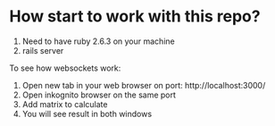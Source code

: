 # How start to work with this repo?

1. Need to have ruby 2.6.3 on your machine
2. rails server

To see how websockets work:
1. Open new tab in your web browser on port: http://localhost:3000/
2. Open inkognito browser on the same port
3. Add matrix to calculate
4. You will see result in both windows
